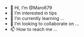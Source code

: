 - 👋 Hi, I’m @Maro679
- 👀 I’m interested in tips 
- 🌱 I’m currently learning ...
- 💞️ I’m looking to collaborate on ...
- 📫 How to reach me ...

<!---
Maro679/Maro679 is a ✨ special ✨ repository because its `README.md` (this file) appears on your GitHub profile.
You can click the Preview link to take a look at your changes.
--->
